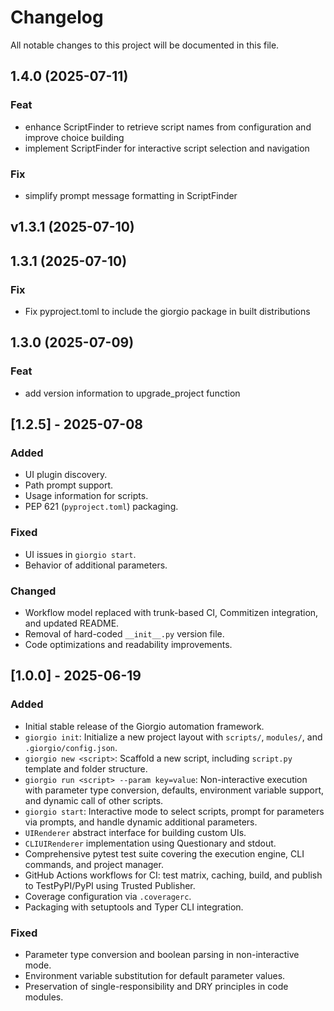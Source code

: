 # Changelog

All notable changes to this project will be documented in this file.

## 1.4.0 (2025-07-11)

### Feat

- enhance ScriptFinder to retrieve script names from configuration and improve choice building
- implement ScriptFinder for interactive script selection and navigation

### Fix

- simplify prompt message formatting in ScriptFinder

## v1.3.1 (2025-07-10)

## 1.3.1 (2025-07-10)

### Fix

- Fix pyproject.toml to include the giorgio package in built distributions

## 1.3.0 (2025-07-09)

### Feat

- add version information to upgrade_project function

## [1.2.5] - 2025-07-08

### Added
- UI plugin discovery.
- Path prompt support.
- Usage information for scripts.
- PEP 621 (`pyproject.toml`) packaging.

### Fixed
- UI issues in `giorgio start`.
- Behavior of additional parameters.

### Changed
- Workflow model replaced with trunk-based CI, Commitizen integration, and updated README.
- Removal of hard-coded `__init__.py` version file.
- Code optimizations and readability improvements.

## [1.0.0] - 2025-06-19

### Added
- Initial stable release of the Giorgio automation framework.
- `giorgio init`: Initialize a new project layout with `scripts/`, `modules/`, and `.giorgio/config.json`.
- `giorgio new <script>`: Scaffold a new script, including `script.py` template and folder structure.
- `giorgio run <script> --param key=value`: Non-interactive execution with parameter type conversion, defaults, environment variable support, and dynamic call of other scripts.
- `giorgio start`: Interactive mode to select scripts, prompt for parameters via prompts, and handle dynamic additional parameters.
- `UIRenderer` abstract interface for building custom UIs.
- `CLIUIRenderer` implementation using Questionary and stdout.
- Comprehensive pytest test suite covering the execution engine, CLI commands, and project manager.
- GitHub Actions workflows for CI: test matrix, caching, build, and publish to TestPyPI/PyPI using Trusted Publisher.
- Coverage configuration via `.coveragerc`.
- Packaging with setuptools and Typer CLI integration.

### Fixed
- Parameter type conversion and boolean parsing in non-interactive mode.
- Environment variable substitution for default parameter values.
- Preservation of single-responsibility and DRY principles in code modules.